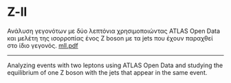 # Z-ll
Ανάλυση γεγονότων με δύο λεπτόνια χρησιμοποιώντας ATLAS Open Data και μελέτη της ισορροπίας ένος Z boson με τα jets που έχουν παραχθεί στο ίδιο γεγονός.
[mll.pdf](https://github.com/NikosKam/Z-ll/files/9718743/mll.pdf)

********************************************************************************************************************************************************
Analyzing events with two leptons using ATLAS Open Data and studying the equilibrium of one Z boson with the jets that appear in the same event.
